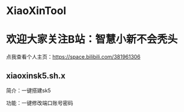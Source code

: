 # XiaoXinTool
# 欢迎大家关注B站：智慧小新不会秃头

点我查看个人主页：https://space.bilibili.com/381961306



## xiaoxinsk5.sh.x

简介：一键搭建sk5

功能：一键修改端口账号密码
